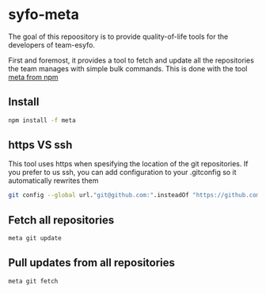 # syfo-meta

The goal of this repoository is to provide quality-of-life tools for the developers of team-esyfo.

First and foremost, it provides a tool to fetch and update all the repositories the team manages with simple bulk commands.
This is done with the tool [meta from npm](syfomotebehov)

## Install

```bash
npm install -f meta
```

## https VS ssh

This tool uses https when spesifying the location of the git repositories.
If you prefer to us ssh, you can add configuration to your .gitconfig so it automatically rewrites them

```bash
git config --global url."git@github.com:".insteadOf "https://github.com/"
```

## Fetch all repositories

```bash
meta git update
```

## Pull updates from all repositories

```bash
meta git fetch
```
